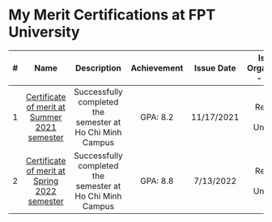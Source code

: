 # My Merit Certifications at FPT University

| # |         Name        |                                                                          Description                                                                 |   Achievement    | Issue Date  |        Issuing Organization - Issuer       |
|:-:|:---------------------------------------------------:|:-------------------------------------------------------------------------------------------------------------------------------------------------------------------------------------------------------------------------------------------------------------------------------------------------------------------------------------------------------------------------------------------------------------------------------------------------------------:|:--------------------------:|:-------------:|:------------------------------------------------------------------:|
| 1 |   [Certificate of merit at Summer 2021 semester](https://github.com/thongnt0208/certifications/blob/main/fpt-university/01-certificate-of-merit-summer-2021.jpg)        |   Successfully completed the semester at Ho Chi Minh Campus|   GPA: 8.2     |   11/17/2021 |   Rector of FPT University   |
| 2 |   [Certificate of merit at Spring 2022 semester](https://github.com/thongnt0208/certifications/blob/main/fpt-university/02-certificate-of-merit-spring-2022.jpg)        |   Successfully completed the semester at Ho Chi Minh Campus|   GPA: 8.8     |   7/13/2022 |   Rector of FPT University   |
